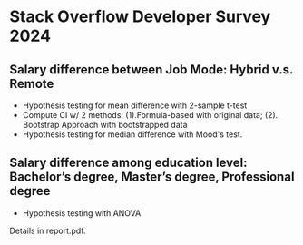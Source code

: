 # Stack Overflow Developer Survey 2024  


## Salary difference between Job Mode:  Hybrid v.s. Remote 
- Hypothesis testing for mean difference with 2-sample t-test
- Compute CI w/ 2 methods: (1).Formula-based with original data; (2). Bootstrap Approach with bootstrapped data
- Hypothesis testing for median difference with Mood's test.

## Salary difference among education level: Bachelor’s degree, Master’s degree, Professional degree
- Hypothesis testing with ANOVA

Details in report.pdf.
